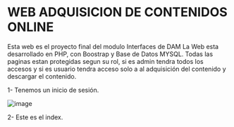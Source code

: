 # WEB ADQUISICION DE CONTENIDOS ONLINE
Esta web es el proyecto final del modulo Interfaces de DAM
La Web esta desarrollado en PHP, con Boostrap y Base de Datos MYSQL. Todas las paginas estan protegidas segun su rol, si es admin tendra todos los accesos y si es usuario tendra acceso solo a al adquisición del contenido y descargar el contenido.

1- Tenemos un inicio de sesión.

![image](https://github.com/FA90N/MARKETPLACE/assets/123337463/a538172d-5920-4705-8e75-4a77a6b6aa0b)

2- Este es el index.
